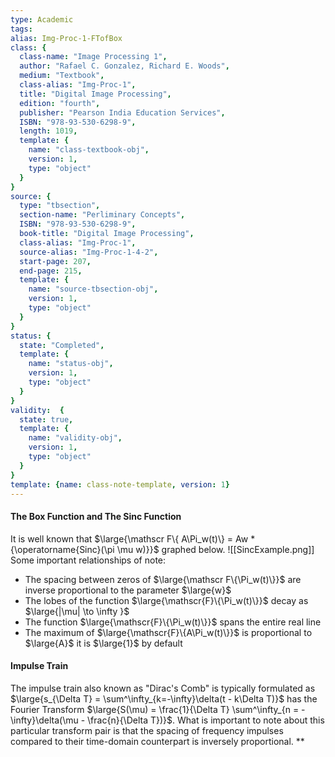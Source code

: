 ```yaml
---
type: Academic
tags:
alias: Img-Proc-1-FTofBox
class: {
  class-name: "Image Processing 1",
  author: "Rafael C. Gonzalez, Richard E. Woods",
  medium: "Textbook",
  class-alias: "Img-Proc-1",
  title: "Digital Image Processing",
  edition: "fourth",
  publisher: "Pearson India Education Services",
  ISBN: "978-93-530-6298-9",
  length: 1019,
  template: {
    name: "class-textbook-obj",
    version: 1,
    type: "object"
  }
}
source: {
  type: "tbsection",
  section-name: "Perliminary Concepts",
  ISBN: "978-93-530-6298-9",
  book-title: "Digital Image Processing",
  class-alias: "Img-Proc-1",
  source-alias: "Img-Proc-1-4-2",
  start-page: 207,
  end-page: 215,
  template: {
    name: "source-tbsection-obj",
    version: 1,
    type: "object"
  }
} 
status: {
  state: "Completed",
  template: {
    name: "status-obj",
    version: 1,
    type: "object"
  }
}
validity:  {
  state: true,
  template: {
    name: "validity-obj",
    version: 1,
    type: "object"
  }
}
template: {name: class-note-template, version: 1}
---
```

#### The Box Function and The Sinc Function
It is well known that $\large{\mathscr F\{ A\Pi_w(t)\} = Aw *{\operatorname{Sinc}(\pi \mu w)}}$ graphed below.
![[SincExample.png]]
Some important relationships of note:
- The spacing between zeros of $\large{\mathscr F\{\Pi_w(t)\}}$ are inverse proportional to the parameter $\large{w}$ 
- The lobes of the function $\large{\mathscr{F}\{\Pi_w(t)\}}$ decay as $\large{|\mu| \to \infty }$ 
- The function $\large{\mathscr{F}\{\Pi_w(t)\}}$ spans the entire real line 
- The maximum of $\large{\mathscr{F}\{A\Pi_w(t)\}}$ is proportional to $\large{A}$ it is $\large{1}$ by default

#### Impulse Train
The impulse train also known as "Dirac's Comb" is typically formulated as $\large{s_{\Delta T} = \sum^\infty_{k=-\infty}\delta(t - k\Delta T)}$  has the Fourier Transform $\large{S(\mu) = \frac{1}{\Delta T} \sum^\infty_{n = -\infty}\delta(\mu - \frac{n}{\Delta T})}$. What is important to note about this particular transform pair is that the spacing of frequency impulses compared to their time-domain counterpart is inversely proportional. **
